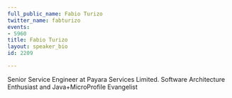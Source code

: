 ```yaml
---
full_public_name: Fabio Turizo
twitter_name: fabturizo
events:
- 5960
title: Fabio Turizo
layout: speaker_bio
id: 2209

---
```

Senior Service Engineer at Payara Services Limited. Software Architecture Enthusiast and Java+MicroProfile Evangelist